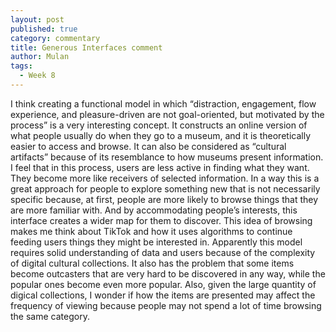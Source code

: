 ```yaml
---
layout: post
published: true
category: commentary
title: Generous Interfaces comment
author: Mulan
tags:
  - Week 8
---
```

I think creating a functional model in which “distraction, engagement, flow experience, and pleasure-driven are not goal-oriented, but motivated by the process” is a very interesting concept. It constructs an online version of what people usually do when they go to a museum, and it is theoretically easier to access and browse. It can also be considered as “cultural artifacts” because of its resemblance to how museums present information. 
I feel that in this process, users are less active in finding what they want. They become more like receivers of selected information. In a way this is a great approach for people to explore something new that is not necessarily specific because, at first, people are more likely to browse things that they are more familiar with. And by accommodating people’s interests, this interface creates a wider map for them to discover. This idea of browsing makes me think about TikTok and how it uses algorithms to continue feeding users things they might be interested in. Apparently this model requires solid understanding of data and users because of the complexity of digital cultural collections. It also has the problem that some items become outcasters that are very hard to be discovered in any way, while the popular ones become even more popular. Also, given the large quantity of digical collections, I wonder if how the items are presented may affect the frequency of viewing because people may not spend a lot of time browsing the same category. 
